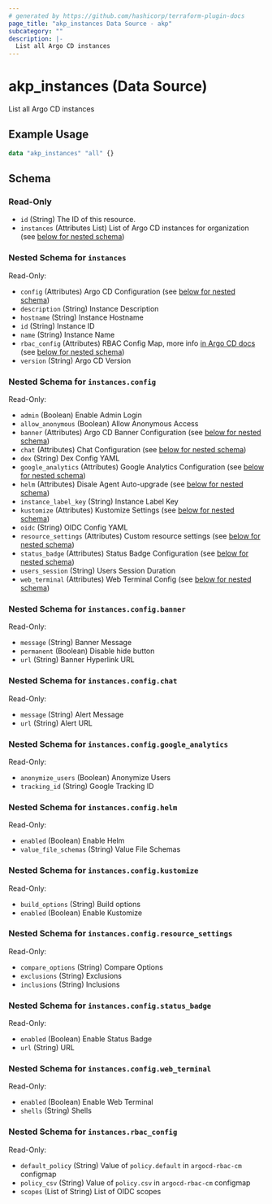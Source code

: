 ```yaml
---
# generated by https://github.com/hashicorp/terraform-plugin-docs
page_title: "akp_instances Data Source - akp"
subcategory: ""
description: |-
  List all Argo CD instances
---
```


# akp_instances (Data Source)

List all Argo CD instances

## Example Usage

```terraform
data "akp_instances" "all" {}
```

<!-- schema generated by tfplugindocs -->
## Schema

### Read-Only

- `id` (String) The ID of this resource.
- `instances` (Attributes List) List of Argo CD instances for organization (see [below for nested schema](#nestedatt--instances))

<a id="nestedatt--instances"></a>
### Nested Schema for `instances`

Read-Only:

- `config` (Attributes) Argo CD Configuration (see [below for nested schema](#nestedatt--instances--config))
- `description` (String) Instance Description
- `hostname` (String) Instance Hostname
- `id` (String) Instance ID
- `name` (String) Instance Name
- `rbac_config` (Attributes) RBAC Config Map, more info [in Argo CD docs](https://argo-cd.readthedocs.io/en/stable/operator-manual/rbac/) (see [below for nested schema](#nestedatt--instances--rbac_config))
- `version` (String) Argo CD Version

<a id="nestedatt--instances--config"></a>
### Nested Schema for `instances.config`

Read-Only:

- `admin` (Boolean) Enable Admin Login
- `allow_anonymous` (Boolean) Allow Anonymous Access
- `banner` (Attributes) Argo CD Banner Configuration (see [below for nested schema](#nestedatt--instances--config--banner))
- `chat` (Attributes) Chat Configuration (see [below for nested schema](#nestedatt--instances--config--chat))
- `dex` (String) Dex Config YAML
- `google_analytics` (Attributes) Google Analytics Configuration (see [below for nested schema](#nestedatt--instances--config--google_analytics))
- `helm` (Attributes) Disale Agent Auto-upgrade (see [below for nested schema](#nestedatt--instances--config--helm))
- `instance_label_key` (String) Instance Label Key
- `kustomize` (Attributes) Kustomize Settings (see [below for nested schema](#nestedatt--instances--config--kustomize))
- `oidc` (String) OIDC Config YAML
- `resource_settings` (Attributes) Custom resource settings (see [below for nested schema](#nestedatt--instances--config--resource_settings))
- `status_badge` (Attributes) Status Badge Configuration (see [below for nested schema](#nestedatt--instances--config--status_badge))
- `users_session` (String) Users Session Duration
- `web_terminal` (Attributes) Web Terminal Config (see [below for nested schema](#nestedatt--instances--config--web_terminal))

<a id="nestedatt--instances--config--banner"></a>
### Nested Schema for `instances.config.banner`

Read-Only:

- `message` (String) Banner Message
- `permanent` (Boolean) Disable hide button
- `url` (String) Banner Hyperlink URL


<a id="nestedatt--instances--config--chat"></a>
### Nested Schema for `instances.config.chat`

Read-Only:

- `message` (String) Alert Message
- `url` (String) Alert URL


<a id="nestedatt--instances--config--google_analytics"></a>
### Nested Schema for `instances.config.google_analytics`

Read-Only:

- `anonymize_users` (Boolean) Anonymize Users
- `tracking_id` (String) Google Tracking ID


<a id="nestedatt--instances--config--helm"></a>
### Nested Schema for `instances.config.helm`

Read-Only:

- `enabled` (Boolean) Enable Helm
- `value_file_schemas` (String) Value File Schemas


<a id="nestedatt--instances--config--kustomize"></a>
### Nested Schema for `instances.config.kustomize`

Read-Only:

- `build_options` (String) Build options
- `enabled` (Boolean) Enable Kustomize


<a id="nestedatt--instances--config--resource_settings"></a>
### Nested Schema for `instances.config.resource_settings`

Read-Only:

- `compare_options` (String) Compare Options
- `exclusions` (String) Exclusions
- `inclusions` (String) Inclusions


<a id="nestedatt--instances--config--status_badge"></a>
### Nested Schema for `instances.config.status_badge`

Read-Only:

- `enabled` (Boolean) Enable Status Badge
- `url` (String) URL


<a id="nestedatt--instances--config--web_terminal"></a>
### Nested Schema for `instances.config.web_terminal`

Read-Only:

- `enabled` (Boolean) Enable Web Terminal
- `shells` (String) Shells



<a id="nestedatt--instances--rbac_config"></a>
### Nested Schema for `instances.rbac_config`

Read-Only:

- `default_policy` (String) Value of `policy.default` in `argocd-rbac-cm` configmap
- `policy_csv` (String) Value of `policy.csv` in `argocd-rbac-cm` configmap
- `scopes` (List of String) List of OIDC scopes


